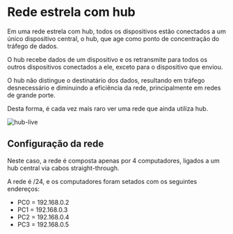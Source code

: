 # Rede estrela com hub

Em uma rede estrela com hub, todos os dispositivos estão conectados a um único dispositivo central, o hub, que age como ponto de concentração do tráfego de dados.

O hub recebe dados de um dispositivo e os retransmite para todos os outros dispositivos conectados a ele, exceto para o dispositivo que enviou.

O hub não distingue o destinatário dos dados, resultando em tráfego desnecessário e diminuindo a eficiência da rede, principalmente em redes de grande porte.

Desta forma, é cada vez mais raro ver uma rede que ainda utiliza hub.

![hub-live](https://github.com/user-attachments/assets/996d810d-ccc3-46f4-8f47-7229e2efed7d)

## Configuração da rede

Neste caso, a rede é composta apenas por 4 computadores, ligados a um hub central via cabos straight-through.

A rede é /24, e os computadores foram setados com os seguintes endereços:

- PC0 = 192.168.0.2
- PC1 = 192.168.0.3
- PC2 = 192.168.0.4
- PC3 = 192.168.0.5
